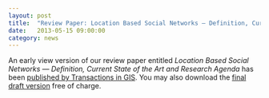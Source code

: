 ```yaml
---
layout: post
title:  "Review Paper: Location Based Social Networks — Definition, Current State of the Art and Research Agenda"
date:   2013-05-15 09:00:00
category: news
---
```


An early view version of our review paper entitled _Location Based Social Networks — Definition, Current State of the Art and Research Agenda_ has been [published by Transactions in GIS](http://onlinelibrary.wiley.com/doi/10.1111/tgis.12032/abstract). You may also download the [final draft version](/publications/2013/TGIS_LBSN_Review.pdf) free of charge.
